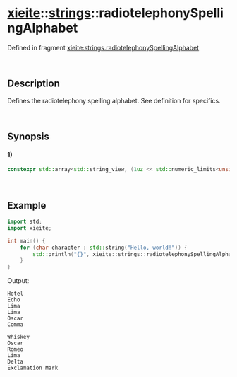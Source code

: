 # [xieite](../../xieite.md)\:\:[strings](../../strings.md)\:\:radiotelephonySpellingAlphabet
Defined in fragment [xieite:strings.radiotelephonySpellingAlphabet](../../../src/strings/radiotelephony_spelling_alphabet.cpp)

&nbsp;

## Description
Defines the radiotelephony spelling alphabet. See definition for specifics.

&nbsp;

## Synopsis
#### 1)
```cpp
constexpr std::array<std::string_view, (1uz << std::numeric_limits<unsigned char>::digits)> radiotelephonySpellingAlphabet = /* ... */;
```

&nbsp;

## Example
```cpp
import std;
import xieite;

int main() {
    for (char character : std::string("Hello, world!")) {
        std::println("{}", xieite::strings::radiotelephonySpellingAlphabet[character]);
    }
}
```
Output:
```
Hotel
Echo
Lima
Lima
Oscar
Comma

Whiskey
Oscar
Romeo
Lima
Delta
Exclamation Mark
```
